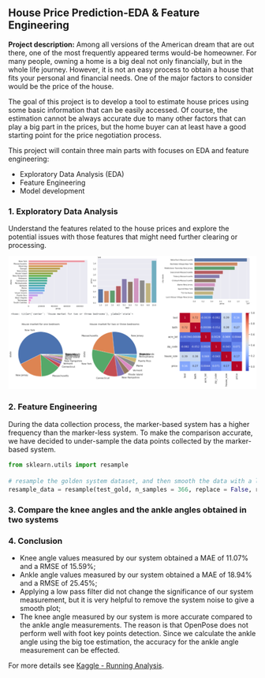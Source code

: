 ## House Price Prediction-EDA & Feature Engineering

**Project description:** 
Among all versions of the American dream that are out there, one of the most frequently appeared terms would-be homeowner. For many people, owning a home is a big deal not only financially, but in the whole life journey. However, it is not an easy process to obtain a house that fits your personal and financial needs. One of the major factors to consider would be the price of the house.

The goal of this project is to develop a tool to estimate house prices using some basic information that can be easily accessed. Of course, the estimation cannot be always accurate due to many other factors that can play a big part in the prices, but the home buyer can at least have a good starting point for the price negotiation process.

This project will contain three main parts with focuses on EDA and feature engineering:
* Exploratory Data Analysis (EDA)
* Feature Engineering
* Model development

### 1. Exploratory Data Analysis

Understand the features related to the house prices and explore the potential issues with those features that might need further clearing or processing. 

<img src="images/thumbnail_images/house_price_prediction.png?raw=true"/>

### 2. Feature Engineering

During the data collection process, the marker-based system has a higher frequency than the marker-less system. To make the comparison accurate, we have decided to under-sample the data points collected by the marker-based system. 

```python
from sklearn.utils import resample

# resample the golden system dataset, and then smooth the data with a low-pass filter
resample_data = resample(test_gold, n_samples = 366, replace = False, random_state = 0).sort_index()
```

### 3. Compare the knee angles and the ankle angles obtained in two systems



### 4. Conclusion

* Knee angle values measured by our system obtained a MAE of 11.07% and a RMSE of 15.59%;
* Ankle angle values measured by our system obtained a MAE of 18.94% and a RMSE of 25.45%;
* Applying a low pass filter did not change the significance of our system measurement, but it is very helpful to remove the system noise to give a smooth plot;
* The knee angle measured by our system is more accurate compared to the ankle angle measurements. The reason is that OpenPose does not perform well with foot key points detection. Since we calculate the ankle angle using the big toe estimation, the accuracy for the ankle angle measurement can be effected. 

For more details see [Kaggle - Running Analysis](https://www.kaggle.com/code/binfeng2021/running-analysis).

